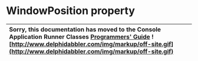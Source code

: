<a href='Hidden comment: 
$Rev$
$Date$
'></a>

# WindowPosition property #

| Sorry, this documentation has moved to the Console Application Runner Classes **[Programmers' Guide](http://wiki.delphidabbler.com/index.php/Docs/TPJCustomConsoleAppWindowPosition)** ![http://www.delphidabbler.com/img/markup/off-site.gif](http://www.delphidabbler.com/img/markup/off-site.gif) |
|:-----------------------------------------------------------------------------------------------------------------------------------------------------------------------------------------------------------------------------------------------------------------------------------------------------|
